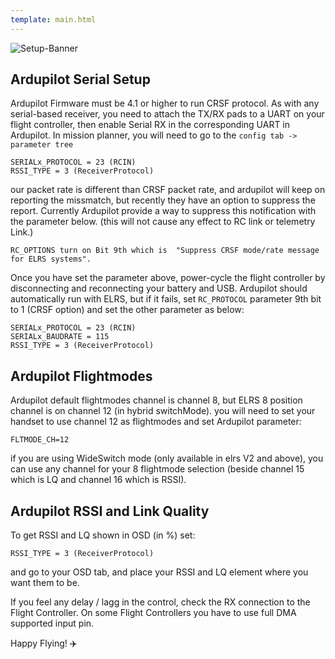 ```yaml
---
template: main.html
---
```


![Setup-Banner](https://github.com/ExpressLRS/ExpressLRS-Hardware/raw/master/img/quick-start.png)

## Ardupilot Serial Setup

Ardupilot Firmware must be 4.1 or higher to run CRSF protocol.
As with any serial-based receiver, you need to attach the TX/RX pads to a UART on your flight controller, then enable Serial RX in the corresponding UART in Ardupilot.
In mission planner, you will need to go to the ```config tab -> parameter tree```
```
SERIALx_PROTOCOL = 23 (RCIN)
RSSI_TYPE = 3 (ReceiverProtocol)
```
our packet rate is different than CRSF packet rate, and ardupilot will keep on reporting the missmatch, but recently they have an option to suppress the report. Currently Ardupilot provide a way to suppress this notification with the parameter below. (this will not cause any effect to RC link or telemetry Link.)
```
RC_OPTIONS turn on Bit 9th which is  "Suppress CRSF mode/rate message for ELRS systems".
```

Once you have set the parameter above, power-cycle the flight controller by disconnecting and reconnecting your battery and USB. Ardupilot should automatically run with ELRS, but if it fails, set ``RC_PROTOCOL`` parameter 9th bit to 1 (CRSF option)
 and set the other parameter as below:
```
SERIALx_PROTOCOL = 23 (RCIN)
SERIALx_BAUDRATE = 115
RSSI_TYPE = 3 (ReceiverProtocol)
```

## Ardupilot Flightmodes
Ardupilot default flightmodes channel is channel 8, but ELRS 8 position channel is on channel 12 (in hybrid switchMode). you will need to set your handset to use channel 12 as flightmodes and set Ardupilot parameter:
```
FLTMODE_CH=12
```
if you are using WideSwitch mode (only available in elrs V2 and above), you can use any channel for your 8 flightmode selection (beside channel 15 which is LQ and channel 16 which is RSSI).
## Ardupilot RSSI and Link Quality
To get RSSI and LQ shown in OSD (in %) set:
```
RSSI_TYPE = 3 (ReceiverProtocol)
```

and go to your OSD tab, and place your RSSI and LQ element where you want them to be.

If you feel any delay / lagg in the control, check the RX connection to the Flight Controller.
On some Flight Controllers you have to use full DMA supported input pin.

Happy Flying! :airplane:
